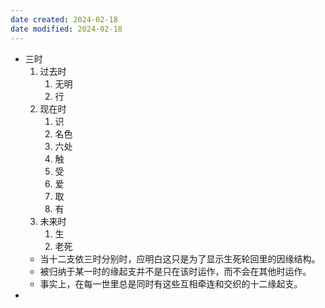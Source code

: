 ```yaml
---
date created: 2024-02-18
date modified: 2024-02-18
---
```

- 三时
    1. 过去时
        1. 无明
        2. 行
    2. 现在时
        1. 识
        2. 名色
        3. 六处
        4. 触
        5. 受
        6. 爱
        7. 取
        8. 有
    3. 未来时
        1. 生
        2. 老死
    - 当十二支依三时分别时，应明白这只是为了显示生死轮回里的因缘结构。
    - 被归纳于某一时的缘起支并不是只在该时运作，而不会在其他时运作。
    - 事实上，在每一世里总是同时有这些互相牵连和交织的十二缘起支。
- 
